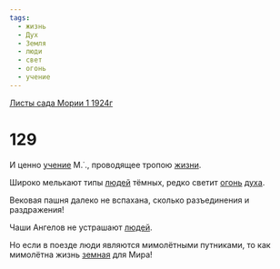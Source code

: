 ```yaml
---
tags:
  - жизнь
  - Дух
  - Земля
  - люди
  - свет
  - огонь
  - учение
---
```


[Листы сада Мории 1 1924г](/agni/1924)

# 129
И ценно [учение](/tag/#учение) М.˙., проводящее тропою [жизни](/tag/#жизнь).   

Широко мелькают типы [людей](/tag/#люди) тёмных, редко светит [огонь](/tag/#огонь) [духа](/tag/#Дух).   

Вековая пашня далеко не вспахана, сколько разъединения и раздражения!   

Чаши Ангелов не устрашают [людей](/tag/#люди).   

Но если в поезде люди являются мимолётными путниками, то как мимолётна жизнь [земная](/tag/#Земля) для Мира!   

